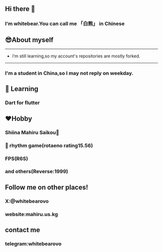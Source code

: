 ## Hi there 👋

### I‘m whitebear.You can call me 「白熊」 in Chinese

## 😎About myself
---
- I‘m still learning,so my account's repositories are mostly forked.
---
### I'm a student in China,so I may not reply on weekday.

## 📖 Learning 

### Dart for flutter

## ♥️Hobby

### Shiina Mahiru Saikou🥰

### 🎵 rhythm game(rotaeno rating15.56)

### FPS(R6S)

### and others(Reverse:1999)

## Follow me on other places!

### X:@whitebearovo

### website:mahiru.us.kg

## contact me

### telegram:whitebearovo




<!--
**whitebearovo/whitebearovo** is a ✨ _special_ ✨ repository because its `README.md` (this file) appears on your GitHub profile.

Here are some ideas to get you started:

- 🔭 I’m currently working on ...
- 🌱 I’m currently learning ...
- 👯 I’m looking to collaborate on ...
- 🤔 I’m looking for help with ...
- 💬 Ask me about ...
- 📫 How to reach me: ...
- 😄 Pronouns: ...
- ⚡ Fun fact: ...
-->
